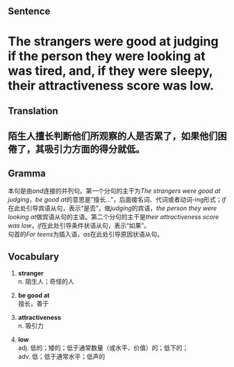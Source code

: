 ## Sentence

<h1>The strangers were good at judging if the person they were looking at was tired, and, if they were sleepy, their attractiveness score was low.</h1>

## Translation

<h2>陌生人擅长判断他们所观察的人是否累了，如果他们困倦了，其吸引力方面的得分就低。</h2>

## Gramma     

本句是由*and*连接的并列句。第一个分句的主干为*The strangers were good at judging*，*be good at*的意思是“擅长...”，后面接名词、代词或者动词-ing形式；*if*在此处引导宾语从句，表示“是否”，做*judging*的宾语，*the person they were looking at*做宾语从句的主语。第二个分句的主干是*their attractiveness score was low*，*if*在此处引导条件状语从句，表示“如果”。      
句首的*For teens*为插入语，*as*在此处引导原因状语从句。       

## Vocabulary   

1. **stranger**     
n. 陌生人；奇怪的人      

2. **be good at**        
擅长，善于         

3. **attractiveness**          
n. 吸引力        

4. **low**          
adj. 低的；矮的；低于通常数量（或水平、价值）的；低下的；        
adv. 低；低于通常水平；低声的         
